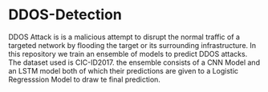 # DDOS-Detection
DDOS Attack is  is a malicious attempt to disrupt the normal traffic of a targeted network by flooding the target or its surrounding infrastructure. In this repository we train an ensemble of models to predict DDOS attacks. The dataset used is CIC-ID2017.
the ensemble consists of a CNN Model and an LSTM model both of which their predictions are given to a Logistic Regresssion Model to draw te final prediction.
